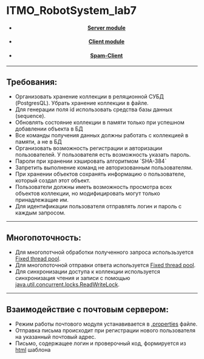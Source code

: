 # ITMO_RobotSystem_lab7
<ul>
<li><h4 align=center> <a href="Server">Server module</a> </h4></li>
<li><h4 align=center> <a href="Client">Client module</a> </h4></li>
<li><h4 align=center> <a href="Spamer">Spam-Client</a> </h4></li>
</ul>
<hr>
<h2>Требования:</h2>
<ul>
<li>Организовать хранение коллекции в реляционной СУБД (PostgresQL). Убрать хранение коллекции в файле.</li>
<li>Для генерации поля id использовать средства базы данных (sequence).</li>
<li>Обновлять состояние коллекции в памяти только при успешном добавлении объекта в БД</li>
<li>Все команды получения данных должны работать с коллекцией в памяти, а не в БД</li>
<li>Организовать возможность регистрации и авторизации пользователей. У пользователя есть возможность указать пароль.</li>
<li>Пароли при хранении хэшировать алгоритмом `SHA-384`</li>
<li>Запретить выполнение команд не авторизованным пользователям.</li>
<li>При хранении объектов сохранять информацию о пользователе, который создал этот объект.</li>
<li>Пользователи должны иметь возможность просмотра всех объектов коллекции, но модифицировать могут только принадлежащие им.</li>
<li>Для идентификации пользователя отправлять логин и пароль с каждым запросом.</li>
</ul>
<hr>
<h2>Многопоточность:</h2>
<ul>
<li>Для многопотчной обработки полученного запроса использьзуется <u>Fixed thread pool</u>.</li>
<li>Для многопоточной отправки ответа используется <u>Fixed thread pool</u>.</li>
<li>Для синхронизации доступа к коллекции используется синхронизация чтения и записи с помощью <u>java.util.concurrent.locks.ReadWriteLock</u>.</li>
</ul>
<hr>
<h2>Взаимодействие с почтовым сервером:</h2>
<ul>
<li>Режим работы почтового модуля устанавивается в <a href="Server/src/main/resources/config.properties">.properties</a> файле.</li>
<li>Отправка письма происходит при регистрации нового пользователя на указанный почтовый адрес.</li>
<li>Письмо, содержащее логин и проверочный код, формируется из <a href="Server/src/main/resources/emailTemplate.html"/>html</a> шаблона</li>
</ul>